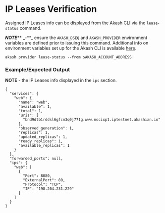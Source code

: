 # IP Leases Verification

Assigned IP Leases info can be displayed from the Akash CLI via the `lease-status` command.

_**NOTE**_**  **_**-**_ ensure the `AKASH_DSEQ` and `AKASH_PROVIDER` environment variables are defined prior to issuing this command. Additional info on environment variables set up for the Akash CLI is available [here](../../../guides/cli/detailed-steps/part-4.-configure-your-network.md).

```
akash provider lease-status --from $AKASH_ACCOUNT_ADDRESS
```

### Example/Expected Output

**NOTE** - the IP Leases info displayed in the `ips` section.

```
{
  "services": {
    "web": {
      "name": "web",
      "available": 1,
      "total": 1,
      "uris": [
        "bnd9dtb1rddsl6gfcn3q0j771g.www.nocixp1.iptestnet.akashian.io"
      ],
      "observed_generation": 1,
      "replicas": 1,
      "updated_replicas": 1,
      "ready_replicas": 1,
      "available_replicas": 1
    }
  },
  "forwarded_ports": null,
  "ips": {
    "web": [
      {
        "Port": 8080,
        "ExternalPort": 80,
        "Protocol": "TCP",
        "IP": "198.204.231.229"
      }
    ]
  }
}
```

